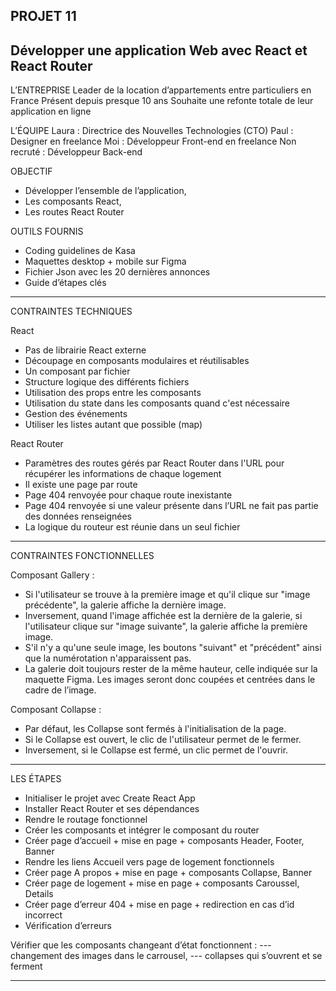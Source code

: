 PROJET 11
---------------------------------------------------------------------
Développer une application 
Web avec React et React Router
---------------------------------------------------------------------
L’ENTREPRISE
Leader de la location d’appartements entre particuliers en France
Présent depuis presque 10 ans
Souhaite une refonte totale de leur application en ligne

L’ÉQUIPE
Laura : Directrice des Nouvelles Technologies (CTO)
Paul : Designer en freelance
Moi : Développeur Front-end en freelance
Non recruté : Développeur Back-end

OBJECTIF
- Développer l’ensemble de l’application, 
- Les composants React, 
- Les routes React Router

OUTILS FOURNIS
- Coding guidelines de Kasa
- Maquettes desktop + mobile sur Figma
- Fichier Json avec les 20 dernières annonces
- Guide d’étapes clés

--------------------------------------------------------------------
CONTRAINTES TECHNIQUES

React
- Pas de librairie React externe
- Découpage en composants modulaires et réutilisables 
- Un composant par fichier 
- Structure logique des différents fichiers 
- Utilisation des props entre les composants 
- Utilisation du state dans les composants quand c'est nécessaire
- Gestion des événements
- Utiliser les listes autant que possible (map)

React Router
- Paramètres des routes gérés par React Router dans l'URL pour récupérer les informations de chaque logement
- Il existe une page par route
- Page 404 renvoyée pour chaque route inexistante
- Page 404 renvoyée si une valeur présente dans l’URL ne fait pas partie des données renseignées
- La logique du routeur est réunie dans un seul fichier

---------------------------------------------------------------------
CONTRAINTES FONCTIONNELLES

Composant Gallery :
- Si l'utilisateur se trouve à la première image et qu'il clique sur "image précédente", la galerie affiche la dernière image. 
- Inversement, quand l'image affichée est la dernière de la galerie, si l'utilisateur clique sur "image suivante", la galerie affiche la première image. 
- S'il n'y a qu'une seule image, les boutons "suivant" et "précédent" ainsi que la numérotation n'apparaissent pas.
- La galerie doit toujours rester de la même hauteur, celle indiquée sur la maquette Figma. Les images seront donc coupées et centrées dans le cadre de l’image.

Composant Collapse :
- Par défaut, les Collapse sont fermés à l'initialisation de la page. 
- Si le Collapse est ouvert, le clic de l'utilisateur permet de le fermer.
- Inversement, si le Collapse est fermé, un clic permet de l'ouvrir.

------------------------------------------------------------------------

LES ÉTAPES

- Initialiser le projet avec Create React App
- Installer React Router et ses dépendances 
- Rendre le routage fonctionnel
- Créer les composants et intégrer le composant du router
- Créer page d’accueil + mise en page + composants Header, Footer, Banner
- Rendre les liens Accueil vers page de logement fonctionnels
- Créer page A propos + mise en page + composants Collapse, Banner
- Créer page de logement + mise en page + composants Caroussel, Details
- Créer page d’erreur 404 + mise en page + redirection en cas d’id incorrect
- Vérification d’erreurs

Vérifier que les composants changeant d’état fonctionnent :
 --- changement des images dans le carrousel,
 --- collapses qui s’ouvrent et se ferment

 -------------------------------------------------------------------------